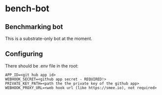 # bench-bot

## Benchmarking bot

This is a substrate-only bot at the moment.

## Configuring

There should be .env file in the root:

```
APP_ID=<git hub app id>
WEBHOOK_SECRET=<github app secret - REQUIRED!>
PRIVATE_KEY_PATH=<path the the private key of the github app>
WEBHOOK_PROXY_URL=<web hook url (like https://smee.io), not required>
```
